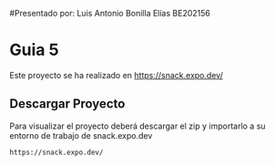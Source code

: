 #Presentado por: Luis Antonio Bonilla Elías BE202156
# Guia 5
Este proyecto se ha realizado en https://snack.expo.dev/
## Descargar Proyecto
Para visualizar el proyecto deberá descargar el zip y importarlo a su entorno de trabajo de snack.expo.dev
```
https://snack.expo.dev/
```
